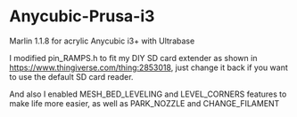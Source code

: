 # Anycubic-Prusa-i3
Marlin 1.1.8 for acrylic Anycubic i3+ with Ultrabase

I modified pin_RAMPS.h to fit my DIY SD card extender as shown in https://www.thingiverse.com/thing:2853018, just change it back if you want to use the default SD card reader.

And also I enabled MESH_BED_LEVELING and LEVEL_CORNERS features to make life more easier, as well as PARK_NOZZLE and CHANGE_FILAMENT
